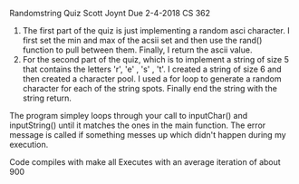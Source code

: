 Randomstring Quiz
Scott Joynt
Due 2-4-2018
CS 362


1)	The first part of the quiz is just implementing a random asci character. I first set the min and max of the acsii set and then use the rand() function to pull between them. Finally, I return the ascii value. 
2)	For the second part of the quiz, which is to implement a string of size 5 that contains the letters 'r', 'e' , 's' , 't'. I created a string of size 6 and then created a character pool. I used a for loop to generate a random character for each of the string spots. Finally end the string with the string return. 

The program simpley loops through your call to inputChar() and inputString() until it matches the ones in the main function. The error message is called if something messes up which didn't happen during my execution. 

Code compiles with make all
Executes with an average iteration of about 900
